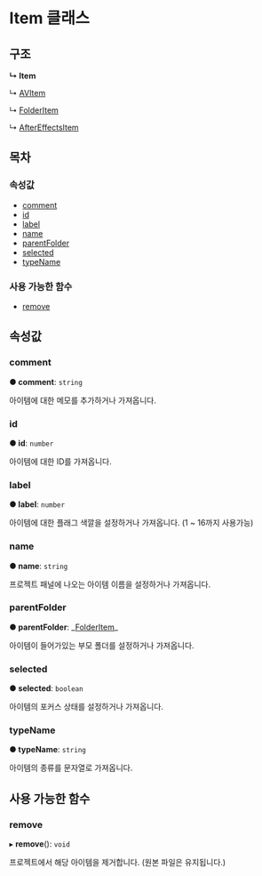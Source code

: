 # Item 클래스

## 구조

**↳ Item**

↳ [AVItem](avitem-class.md)

↳ [FolderItem](folderitem-class.md)

↳ [AfterEffectsItem](../after-effects-api/aftereffectsitem-class.md)

## 목차

### 속성값

* [comment](item-class.md#comment)
* [id](item-class.md#id)
* [label](item-class.md#label)
* [name](item-class.md#name)
* [parentFolder](item-class.md#parentfolder)
* [selected](item-class.md#selected)
* [typeName](item-class.md#typename)

### 사용 가능한 함수

* [remove](item-class.md#remove)

## 속성값

### comment  <a id="comment"></a>

**● comment**: `string`

아이템에 대한 메모를 추가하거나 가져옵니다.

### id  <a id="id"></a>

**● id**: `number`

아이템에 대한 ID를 가져옵니다.

### label  <a id="label"></a>

**● label**: `number`

아이템에 대한 플래그 색깔을 설정하거나 가져옵니다. \(1 ~ 16까지 사용가능\)

### name  <a id="name"></a>

**● name**: `string`

프로젝트 패널에 나오는 아이템 이름을 설정하거나 가져옵니다.

### parentFolder  <a id="parentfolder"></a>

**● parentFolder**: \_[FolderItem](folderitem-class.md)\_

아이템이 들어가있는 부모 폴더를 설정하거나 가져옵니다.

### selected  <a id="selected"></a>

**● selected**: `boolean`

아이템의 포커스 상태를 설정하거나 가져옵니다.

### typeName  <a id="typename"></a>

**● typeName**: `string`

아이템의 종류를 문자열로 가져옵니다.

## 사용 가능한 함수

### remove  <a id="remove"></a>

▸ **remove**\(\): `void`

프로젝트에서 해당 아이템을 제거합니다. \(원본 파일은 유지됩니다.\)

